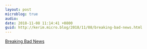 ```yaml
---
layout: post
microblog: true
audio: 
date: 2018-11-08 11:14:41 +0800
guid: http://kerim.micro.blog/2018/11/08/breaking-bad-news.html
---
```

[Breaking Bad News](https://99percentinvisible.org/episode/breaking-bad-news/)
